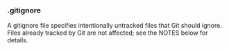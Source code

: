 ### .gitignore
A gitignore file specifies intentionally untracked files that Git should ignore. Files already tracked by Git are not affected; see the NOTES below for details.
